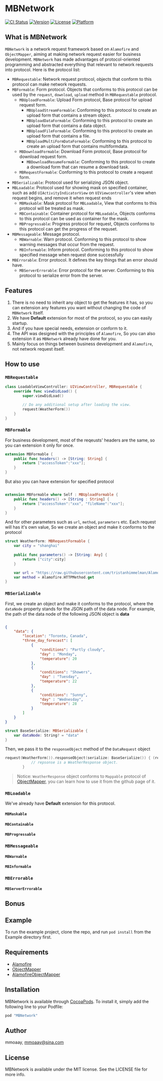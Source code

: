# MBNetwork

[![CI Status](http://img.shields.io/travis/mmoaay/MBNetwork.svg?style=flat)](https://travis-ci.org/mmoaay/MBNetwork)
[![Version](https://img.shields.io/cocoapods/v/MBNetwork.svg?style=flat)](http://cocoapods.org/pods/MBNetwork)
[![License](https://img.shields.io/cocoapods/l/MBNetwork.svg?style=flat)](http://cocoapods.org/pods/MBNetwork)
[![Platform](https://img.shields.io/cocoapods/p/MBNetwork.svg?style=flat)](http://cocoapods.org/pods/MBNetwork)

## What is MBNetwork

`MBNetwork` is a network request framework based on `Alamofire` and `ObjectMapper`, aiming at making network request easier for business development. `MBNetwork` has made advantages of protocol-oriented programming and abstracted everything that relevant to network requests into protocol. Here is the protocol list: 

 - `MBRequestable`: Network request protocol, objects that conform to this protocol can make network requests.
 - `MBFormable`: Form protocol. Objects that conforms to this protocol can be used by the `request`, `download`, `upload` method in `MBRequestable` protocol.
   - `MBUploadFormable`: Upload Form protocol, Base protocol for upload request form.
     - `MBUploadStreamFormable`: Conforming to this protocol to create an upload form that contains a stream object.
     - `MBUploadDataFormable`: Conforming to this protocol to create an upload form that contains a data object.
     - `MBUploadFileFormable`: Conforming to this protocol to create an upload form that contains a file.
     - `MBUploadMultiFormDataFormable`: Conforming to this protocol to create an upload form that contains multiformdata.
   - `MBDownloadFormable`: Download Form protocol, Base protocol for download request form.
     - `MBDownloadResumeFormable`: Conforming to this protocol to create a download form that can resume a download task.
   - `MBRequestFormable`: Conforming to this protocol to create a request form.
 - `MBSerializable`: Protocol used for serializing JSON object.
 - `MBLoadable`: Protocol used for showing mask on specified container, such as add `UIActivityIndicatorView` on `UIViewcontroller`'s view when request begins, and remove it when request ends
   - `MBMaskable`: Mask protocol for `MBLoadable`, View that conforms to this protocol will be treated as mask.
   - `MBContainable`: Container protocol for `MBLoadable`, Objects conforms to this protocol can be used as container for the mask.
   - `MBProgressable`: Progress protocol for request, Objects conforms to this protocol can get the progress of the requset.
 - `MBMessageable`: Message protocol.
   - `MBWarnable`: Warn protocol. Conforming to this protocol to show warning messages that occur from the request.
   - `MBInformable`: Inform protocol. Conforming to this protocol to show specified message when request done successfully
 - `MBErrorable`: Error protocol. It defines the key things that an error should have.
   - `MBServerErrorable`: Error protocol for the server. Conforming to this protocol to serialize error from the server.

## Features

 1. There is no need to inherit any object to get the features it has, so you can extension any features you want without changing the code of `MBNetwork` itself.
 2. We have **Default** extension for most of the protocol, so you can easily startup.
 3. And if you have special needs, extension or conform to it.
 4. The API was designed with the principles of `Alamofire`, So you can also extension it as `MBNetwork` already have done for you.
 5. Mainly focus on things between business development and `Alamofire`, not network request itself.

## How to use

### `MBRequestable`


``` swift
class LoadableViewController: UIViewController, MBRequestable {
    override func viewDidLoad() {
        super.viewDidLoad()

        // Do any additional setup after loading the view.
        request(WeatherForm())
    }
}
```

### `MBFormable`


For business development, most of the reqeusts' headers are the same, so you can extension it only for once.

``` swift
extension MBFormable {
    public func headers() -> [String: String] {
        return ["accessToken":"xxx"];
    }
}

```
But also you can have extension for specified protocol

``` swift

extension MBFormable where Self : MBUploadFormable {
    public func headers() -> [String : String] {
        return ["accessToken":"xxx", "fileName":"xxx"];
    }
}
```

And for other parameters such as `url`, `method`, `parameters` etc. 
Each request will has it's own value, So we create an object and make it conforms to the protocol

``` swift
struct WeatherForm: MBRequestFormable {
    var city = "shanghai"
    
    public func parameters() -> [String: Any] {
        return ["city":city]
    }

    var url = "https://raw.githubusercontent.com/tristanhimmelman/AlamofireObjectMapper/2ee8f34d21e8febfdefb2b3a403f18a43818d70a/sample_keypath_json"
    var method = Alamofire.HTTPMethod.get
}
```

### `MBSerializable`

First, we create an object and make it conforms to the protocol, where the `dataNode` property stands for the JSON path of the data node. For example, the path of the data node of the following JSON object is **data**

``` JSON

{
    "data": {
        "location": "Toronto, Canada",    
        "three_day_forecast": [
            { 
                "conditions": "Partly cloudy",
                "day" : "Monday",
                "temperature": 20 
            },
            { 
                "conditions": "Showers",
                "day" : "Tuesday",
                "temperature": 22 
            },
            { 
                "conditions": "Sunny",
                "day" : "Wednesday",
                "temperature": 28 
            }
        ]
    }
}
```

``` swift
struct BaseSerialize: MBSerializable {
    var dataNode: String? = "data"
}
```

Then, we pass it to the `responseObject` method of the `DataRequest` object 

``` swift
request(WeatherForm()).responseObject(serialize: BaseSerialize()) { (response:DataResponse<WeatherResponse>) in
            // repsonse is a WeatherResponse object.
        }
```

> Notice: `WeatherResponse` object conforms to `Mappable` protocol of [ObjectMapper](https://github.com/Hearst-DD/ObjectMapper/), you can learn how to use it from the github page of it.

### `MBLoadable`

We've already have **Default** extension for this protocol.

#### `MBMaskable`

#### `MBContainable`

#### `MBProgressable`

### `MBMessageable`

#### `MBWarnable`

#### `MBInformable`

### `MBErrorable`

#### `MBServerErrorable`

## Bonus

## Example

To run the example project, clone the repo, and run `pod install` from the Example directory first.

## Requirements

 - [Alamofire](https://github.com/Alamofire/Alamofire)
 - [ObjectMapper](https://github.com/Hearst-DD/ObjectMapper/)
 - [AlamofireObjectMapper](https://github.com/tristanhimmelman/AlamofireObjectMapper)

## Installation

MBNetwork is available through [CocoaPods](http://cocoapods.org). To install
it, simply add the following line to your Podfile:

```ruby
pod "MBNetwork"
```

## Author

mmoaay, mmoaay@sina.com

## License

MBNetwork is available under the MIT license. See the LICENSE file for more info.
